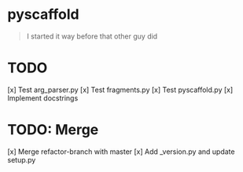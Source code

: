 # pyscaffold
> I started it way before that other guy did

# TODO
[x] Test arg_parser.py
[x] Test fragments.py
[x] Test pyscaffold.py
[x] Implement docstrings

# TODO: Merge
[x] Merge refactor-branch with master
[x] Add _version.py and update setup.py
